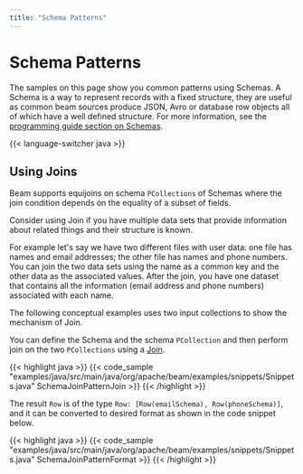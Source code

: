 ```yaml
---
title: "Schema Patterns"
---
```

<!--
Licensed under the Apache License, Version 2.0 (the "License");
you may not use this file except in compliance with the License.
You may obtain a copy of the License at

http://www.apache.org/licenses/LICENSE-2.0

Unless required by applicable law or agreed to in writing, software
distributed under the License is distributed on an "AS IS" BASIS,
WITHOUT WARRANTIES OR CONDITIONS OF ANY KIND, either express or implied.
See the License for the specific language governing permissions and
limitations under the License.
-->

# Schema Patterns

The samples on this page show you common patterns using Schemas. 
A Schema is a way to represent records with a fixed structure, they are useful as common beam sources produce JSON, Avro or database row objects all of which have a well defined structure. 
For more information, see the [programming guide section on Schemas](/documentation/programming-guide/#what-is-a-schema).

{{< language-switcher java >}}

## Using Joins

Beam supports equijoins on schema `PCollections` of Schemas where the join condition depends on the equality of a subset of fields. 

Consider using Join if you have multiple data sets that provide information about related things and their structure is known.

For example let's say we have two different files with user data: one file has names and email addresses; the other file has names and phone numbers.
You can join the two data sets using the name as a common key and the other data as the associated values.
After the join, you have one dataset that contains all the information (email address and phone numbers) associated with each name.

The following conceptual examples uses two input collections to show the mechanism of Join.

You can define the Schema and the schema `PCollection` and then perform join on the two `PCollections` using a [Join](https://beam.apache.org/releases/javadoc/2.21.0/org/apache/beam/sdk/schemas/transforms/Join.html). 

{{< highlight java >}}
{{< code_sample "examples/java/src/main/java/org/apache/beam/examples/snippets/Snippets.java" SchemaJoinPatternJoin >}}
{{< /highlight >}}

The result `Row` is of the type `Row: [Row(emailSchema), Row(phoneSchema)]`, and it can be converted to desired format as shown in the code snippet below.

{{< highlight java >}}
{{< code_sample "examples/java/src/main/java/org/apache/beam/examples/snippets/Snippets.java" SchemaJoinPatternFormat >}}
{{< /highlight >}}

